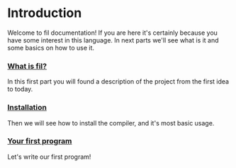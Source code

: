 # Introduction

Welcome to fil documentation! If you are here it's certainly because you have some interest in this language. In next
parts we'll see what is it and some basics on how to use it.

### [What is fil?](/doc/introduction/what-is-fil)

In this first part you will found a description of the project from the first idea to today.

### [Installation](/doc/introduction/installation)

Then we will see how to install the compiler, and it's most basic usage.

### [Your first program](/doc/introduction/your-first-program)

Let's write our first program!
